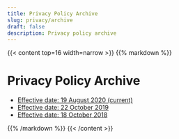 ```yaml
---
title: Privacy Policy Archive
slug: privacy/archive
draft: false
description: Privacy policy archive
---
```


{{< content top=16 width=narrow >}}
{{% markdown %}}
# Privacy Policy Archive

* [Effective date: 19 August 2020 (current)](/privacy/archive/20200819)
* [Effective date: 22 October 2019](/privacy/archive/20191022)
* [Effective date: 18 October 2018](/privacy/archive/20181018)

{{% /markdown %}}
{{< /content >}}
